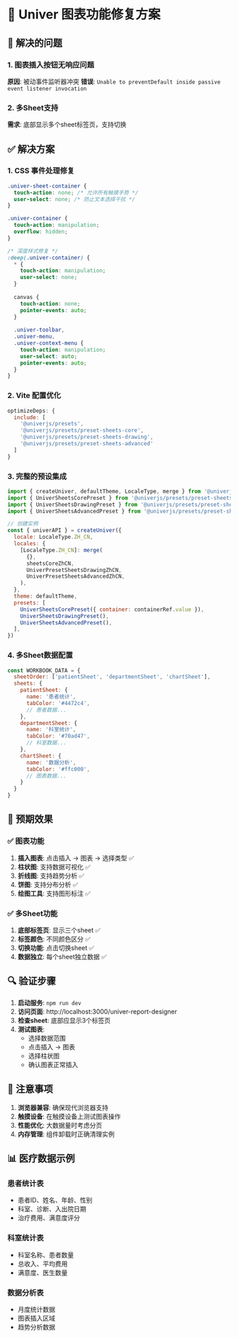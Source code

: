 # 🔧 Univer 图表功能修复方案

## 🎯 解决的问题

### 1. 图表插入按钮无响应问题
**原因**: 被动事件监听器冲突
**错误**: `Unable to preventDefault inside passive event listener invocation`

### 2. 多Sheet支持
**需求**: 底部显示多个sheet标签页，支持切换

## ✅ 解决方案

### 1. CSS 事件处理修复
```css
.univer-sheet-container {
  touch-action: none; /* 允许所有触摸手势 */
  user-select: none; /* 防止文本选择干扰 */
}

.univer-container {
  touch-action: manipulation;
  overflow: hidden;
}

/* 深度样式修复 */
:deep(.univer-container) {
  * {
    touch-action: manipulation;
    user-select: none;
  }
  
  canvas {
    touch-action: none;
    pointer-events: auto;
  }
  
  .univer-toolbar,
  .univer-menu,
  .univer-context-menu {
    touch-action: manipulation;
    user-select: auto;
    pointer-events: auto;
  }
}
```

### 2. Vite 配置优化
```javascript
optimizeDeps: {
  include: [
    '@univerjs/presets',
    '@univerjs/presets/preset-sheets-core',
    '@univerjs/presets/preset-sheets-drawing',
    '@univerjs/presets/preset-sheets-advanced'
  ]
}
```

### 3. 完整的预设集成
```javascript
import { createUniver, defaultTheme, LocaleType, merge } from '@univerjs/presets'
import { UniverSheetsCorePreset } from '@univerjs/presets/preset-sheets-core'
import { UniverSheetsDrawingPreset } from '@univerjs/presets/preset-sheets-drawing'
import { UniverSheetsAdvancedPreset } from '@univerjs/presets/preset-sheets-advanced'

// 创建实例
const { univerAPI } = createUniver({
  locale: LocaleType.ZH_CN,
  locales: {
    [LocaleType.ZH_CN]: merge(
      {},
      sheetsCoreZhCN,
      UniverPresetSheetsDrawingZhCN,
      UniverPresetSheetsAdvancedZhCN,
    ),
  },
  theme: defaultTheme,
  presets: [
    UniverSheetsCorePreset({ container: containerRef.value }),
    UniverSheetsDrawingPreset(),
    UniverSheetsAdvancedPreset(),
  ],
})
```

### 4. 多Sheet数据配置
```javascript
const WORKBOOK_DATA = {
  sheetOrder: ['patientSheet', 'departmentSheet', 'chartSheet'],
  sheets: {
    patientSheet: {
      name: '患者统计',
      tabColor: '#4472c4',
      // 患者数据...
    },
    departmentSheet: {
      name: '科室统计', 
      tabColor: '#70ad47',
      // 科室数据...
    },
    chartSheet: {
      name: '数据分析',
      tabColor: '#ffc000',
      // 图表数据...
    }
  }
}
```

## 🎉 预期效果

### ✅ 图表功能
1. **插入图表**: 点击插入 → 图表 → 选择类型 ✅
2. **柱状图**: 支持数据可视化 ✅
3. **折线图**: 支持趋势分析 ✅
4. **饼图**: 支持分布分析 ✅
5. **绘图工具**: 支持图形标注 ✅

### ✅ 多Sheet功能
1. **底部标签页**: 显示三个sheet ✅
2. **标签颜色**: 不同颜色区分 ✅
3. **切换功能**: 点击切换sheet ✅
4. **数据独立**: 每个sheet独立数据 ✅

## 🔍 验证步骤

1. **启动服务**: `npm run dev`
2. **访问页面**: http://localhost:3000/univer-report-designer
3. **检查sheet**: 底部应显示3个标签页
4. **测试图表**: 
   - 选择数据范围
   - 点击插入 → 图表
   - 选择柱状图
   - 确认图表正常插入

## 🚨 注意事项

1. **浏览器兼容**: 确保现代浏览器支持
2. **触摸设备**: 在触摸设备上测试图表操作
3. **性能优化**: 大数据量时考虑分页
4. **内存管理**: 组件卸载时正确清理实例

## 📊 医疗数据示例

### 患者统计表
- 患者ID、姓名、年龄、性别
- 科室、诊断、入出院日期
- 治疗费用、满意度评分

### 科室统计表  
- 科室名称、患者数量
- 总收入、平均费用
- 满意度、医生数量

### 数据分析表
- 月度统计数据
- 图表插入区域
- 趋势分析数据 